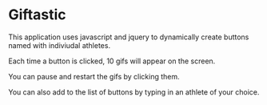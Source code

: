 # Giftastic

This application uses javascript and jquery to dynamically create buttons named with indiviudal athletes.

Each time a button is clicked, 10 gifs will appear on the screen.

You can pause and restart the gifs by clicking them.

You can also add to the list of buttons by typing in an athlete of your choice.